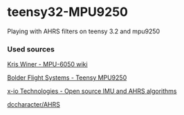 # teensy32-MPU9250
Playing with AHRS filters on teensy 3.2 and mpu9250

### Used sources

[Kris Winer - MPU-6050 wiki](https://github.com/kriswiner/MPU6050/wiki)

[Bolder Flight Systems - Teensy MPU9250](https://github.com/bolderflight/MPU9250)

[x-io Technologies - Open source IMU and AHRS algorithms](http://x-io.co.uk/open-source-imu-and-ahrs-algorithms/)

[dccharacter/AHRS](https://github.com/dccharacter/AHRS)

